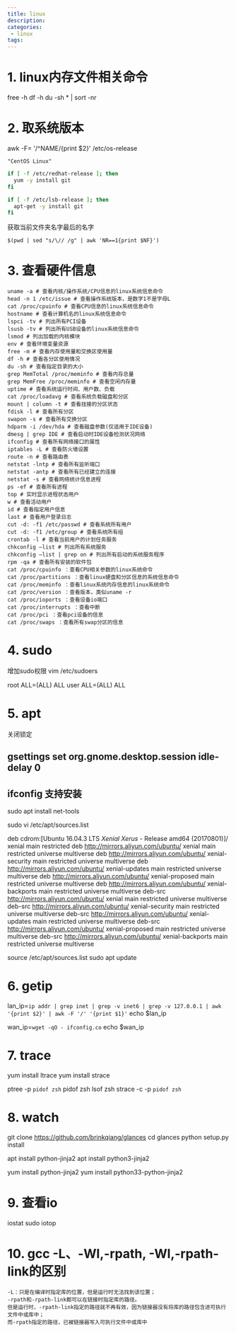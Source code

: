 ```yaml
---
title: linux
description:
categories:
 - linux
tags:
---
```


# 1. linux内存文件相关命令

free -h
df -h
du -sh * | sort -nr

# 2. 取系统版本

awk -F= '/^NAME/{print $2}' /etc/os-release
```
"CentOS Linux"
```

```sh
if [ -f /etc/redhat-release ]; then
  yum -y install git
fi

if [ -f /etc/lsb-release ]; then
  apt-get -y install git
fi
```

获取当前文件夹名字最后的名字
```
$(pwd | sed "s/\// /g" | awk 'NR==1{print $NF}')
```

# 3. 查看硬件信息
```
uname -a # 查看内核/操作系统/CPU信息的linux系统信息命令 
head -n 1 /etc/issue # 查看操作系统版本，是数字1不是字母L 
cat /proc/cpuinfo # 查看CPU信息的linux系统信息命令 
hostname # 查看计算机名的linux系统信息命令 
lspci -tv # 列出所有PCI设备 
lsusb -tv # 列出所有USB设备的linux系统信息命令 
lsmod # 列出加载的内核模块 
env # 查看环境变量资源 
free -m # 查看内存使用量和交换区使用量 
df -h # 查看各分区使用情况 
du -sh # 查看指定目录的大小 
grep MemTotal /proc/meminfo # 查看内存总量 
grep MemFree /proc/meminfo # 查看空闲内存量 
uptime # 查看系统运行时间、用户数、负载 
cat /proc/loadavg # 查看系统负载磁盘和分区 
mount | column -t # 查看挂接的分区状态 
fdisk -l # 查看所有分区 
swapon -s # 查看所有交换分区 
hdparm -i /dev/hda # 查看磁盘参数(仅适用于IDE设备) 
dmesg | grep IDE # 查看启动时IDE设备检测状况网络 
ifconfig # 查看所有网络接口的属性 
iptables -L # 查看防火墙设置 
route -n # 查看路由表 
netstat -lntp # 查看所有监听端口 
netstat -antp # 查看所有已经建立的连接 
netstat -s # 查看网络统计信息进程 
ps -ef # 查看所有进程 
top # 实时显示进程状态用户 
w # 查看活动用户 
id # 查看指定用户信息 
last # 查看用户登录日志 
cut -d: -f1 /etc/passwd # 查看系统所有用户 
cut -d: -f1 /etc/group # 查看系统所有组 
crontab -l # 查看当前用户的计划任务服务 
chkconfig –list # 列出所有系统服务 
chkconfig –list | grep on # 列出所有启动的系统服务程序 
rpm -qa # 查看所有安装的软件包 
cat /proc/cpuinfo ：查看CPU相关参数的linux系统命令 
cat /proc/partitions ：查看linux硬盘和分区信息的系统信息命令 
cat /proc/meminfo ：查看linux系统内存信息的linux系统命令 
cat /proc/version ：查看版本，类似uname -r 
cat /proc/ioports ：查看设备io端口 
cat /proc/interrupts ：查看中断 
cat /proc/pci ：查看pci设备的信息 
cat /proc/swaps ：查看所有swap分区的信息
```
# 4. sudo
增加sudo权限
vim /etc/sudoers

root ALL=(ALL) ALL
user ALL=(ALL) ALL

# 5. apt

关闭锁定
## gsettings set org.gnome.desktop.session idle-delay 0
## ifconfig 支持安装


sudo apt install net-tools

sudo vi /etc/apt/sources.list

deb cdrom:[Ubuntu 16.04.3 LTS _Xenial Xerus_ - Release amd64 (20170801)]/ xenial main restricted
deb http://mirrors.aliyun.com/ubuntu/ xenial main restricted universe multiverse
deb http://mirrors.aliyun.com/ubuntu/ xenial-security main restricted universe multiverse
deb http://mirrors.aliyun.com/ubuntu/ xenial-updates main restricted universe multiverse
deb http://mirrors.aliyun.com/ubuntu/ xenial-proposed main restricted universe multiverse
deb http://mirrors.aliyun.com/ubuntu/ xenial-backports main restricted universe multiverse
deb-src http://mirrors.aliyun.com/ubuntu/ xenial main restricted universe multiverse
deb-src http://mirrors.aliyun.com/ubuntu/ xenial-security main restricted universe multiverse
deb-src http://mirrors.aliyun.com/ubuntu/ xenial-updates main restricted universe multiverse
deb-src http://mirrors.aliyun.com/ubuntu/ xenial-proposed main restricted universe multiverse
deb-src http://mirrors.aliyun.com/ubuntu/ xenial-backports main restricted universe multiverse

source /etc/apt/sources.list
sudo apt update

# 6. getip

lan_ip=`ip addr | grep inet | grep -v inet6 | grep -v 127.0.0.1 | awk '{print $2}' | awk -F '/' '{print $1}'`
echo $lan_ip

wan_ip=`wget -qO - ifconfig.co`
echo $wan_ip

# 7. trace
yum install ltrace
yum install strace

ptree -p `pidof zsh`
pidof zsh
lsof zsh
strace -c -p `pidof zsh`

# 8. watch
git clone https://github.com/brinkqiang/glances
cd glances
python setup.py install

apt install python-jinja2
apt install python3-jinja2

yum install python-jinja2
yum install python33-python-jinja2

# 9. 查看io
iostat
sudo iotop

# 10. gcc -L、-Wl,-rpath, -Wl,-rpath-link的区别
```
-L：只是在编译时指定库的位置，但是运行时无法找到该位置；
-rpath和-rpath-link都可以在链接时指定库的路径。
但是运行时，-rpath-link指定的路径就不再有效，因为链接器没有将库的路径包含进可执行文件中或库中；
而-rpath指定的路径，已被链接器写入可执行文件中或库中
```
